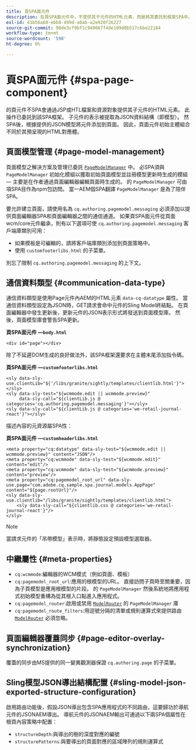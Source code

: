 ```yaml
---
title: 頁SPA面元件
description: 在頁SPA面元件中，不提供其子元件的HTML元素，而是將其委託到框架SPA中。 此文檔說明如何使頁面元件SPA唯一。
exl-id: 41b56a60-ebb8-499d-a0ab-a2e920f26227
source-git-commit: 90de3cf9bf1c949667f4de109d0b517c6be22184
workflow-type: tm+mt
source-wordcount: '598'
ht-degree: 0%

---
```


# 頁SPA面元件 {#spa-page-component}

的頁元件不SPA會通過JSP或HTL檔案和資源對象提供其子元件的HTML元素。 此操作已委託到該SPA框架。 子元件的表示被提取為JSON資料結構（即模型）。 然SPA後，根據提供的JSON模型將元件添加到頁面。 因此，頁面元件初始主體組合不同於其預呈現的HTML對應體。

## 頁面模型管理 {#page-model-management}

頁面模型之解決方案及管理已委託 [`PageModelManager`](blueprint.md#pagemodelmanager) 中。 必SPA須與 `PageModelManager` 初始化模組以獲取初始頁面模型並註冊模型更新時生成的模組 — 主要是在作者通過頁面編輯器編輯頁面時生成的。 的 `PageModelManager` 可由項SPA目作為npm包訪問。 當一AEM個SPA翻譯 `PageModelManager` 是為了陪伴SPA。

要允許建立頁面，請使用名為 `cq.authoring.pagemodel.messaging` 必須添加以提供頁面編輯器SPA和頁面編輯器之間的通信通道。 如果頁SPA面元件從頁面wcm/core元件繼承，則有以下選項可使 `cq.authoring.pagemodel.messaging` 客戶端庫類別可用：

* 如果模板是可編輯的，請將客戶端庫類別添加到頁面策略中。
* 使用 `customfooterlibs.html` 的子菜單。

別忘了限制 `cq.authoring.pagemodel.messaging` 的上下文。

## 通信資料類型 {#communication-data-type}

通信資料類型是使用Page元件內AEM的HTML元素 `data-cq-datatype` 屬性。 當通信資料類型設定為JSON時，GET請求會命中元件的Sling Model終結點。 在頁面編輯器中發生更新後，更新元件的JSON表示形式將發送到頁面模型庫。 然後，頁面模型庫會警告SPA更新。

**頁SPA面元件 —`body.html`**

```
<div id="page"></div>
```

除了不延遲DOM生成的良好做法外，該SPA框架還要求在主體末尾添加指令碼。

**頁SPA面元件 —`customfooterlibs.html`**

```
<sly data-sly-use.clientLib="${'/libs/granite/sightly/templates/clientlib.html'}"></sly>
<sly data-sly-test="${wcmmode.edit || wcmmode.preview}"
     data-sly-call="${clientLib.js @ categories='cq.authoring.pagemodel.messaging'}"></sly>
<sly data-sly-call="${clientLib.js @ categories='we-retail-journal-react'}"></sly>
```

描述內容的元資源屬SPA性：

**頁SPA面元件 —`customheaderlibs.html`**

```
<meta property="cq:datatype" data-sly-test="${wcmmode.edit || wcmmode.preview}" content="JSON"/>
<meta property="cq:wcmmode" data-sly-test="${wcmmode.edit}" content="edit"/>
<meta property="cq:wcmmode" data-sly-test="${wcmmode.preview}" content="preview"/>
<meta property="cq:pagemodel_root_url" data-sly-use.page="com.adobe.cq.sample.spa.journal.models.AppPage" content="${page.rootUrl}"/>
<sly data-sly-use.clientlib="/libs/granite/sightly/templates/clientlib.html">
    <sly data-sly-call="${clientlib.css @ categories='we-retail-journal-react'}"/>
</sly>
```

>[!NOTE]
>
>當請求元件的「吊帶模型」表示時，將靜態設定預設模型選取器。

## 中繼屬性 {#meta-properties}

* `cq:wcmmode`:編輯器的WCM模式（例如頁面、模板）
* `cq:pagemodel_root_url`:應用的根模型的URL。 直接訪問子頁時至關重要，因為子頁模型是應用根模型的片段。 的 `PageModelManager` 然後系統地將應用程式初始模型重構為從其根入口點進入應用程式。
* `cq:pagemodel_router`:啟用或禁用 [`ModelRouter`](routing.md) 的 `PageModelManager` 庫
* `cq:pagemodel_route_filters`:用逗號分隔的清單或規則運算式來提供路由 [`ModelRouter`](routing.md) 必須忽略。

## 頁面編輯器覆蓋同步 {#page-editor-overlay-synchronization}

覆蓋的同步由MS提供的同一變異觀測器保證 `cq.authoring.page` 的子菜單。

## Sling模型JSON導出結構配置 {#sling-model-json-exported-structure-configuration}

啟用路由功能後，假設JSON導出包含SPA應用程式的不同路由，這要歸功於導航元件的JSONAEM導出。 導航元件的JSONAEM輸出可通過以下兩SPA個屬性在根頁內容策略中配置：

* `structureDepth`:與導出的樹的深度對應的編號
* `structurePatterns`:與要導出的頁面對應的區域陣列的規則運算式
